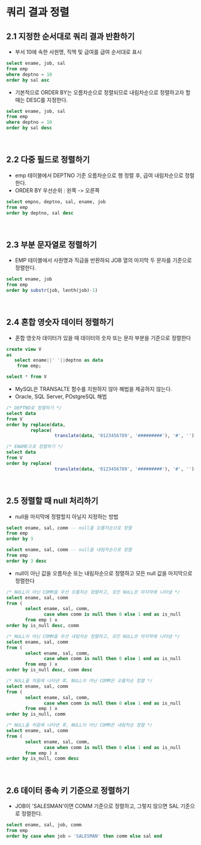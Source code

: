# 쿼리 결과 정렬

## 2.1 지정한 순서대로 쿼리 결과 반환하기
- 부서 10에 속한 사원명, 직책 및 급여를 급여 순서대로 표시
```sql
select ename, job, sal
from emp
where deptno = 10
order by sal asc
```
- 기본적으로 ORDER BY는 오름차순으로 정렬되므로 내림차순으로 정렬하고자 할 때는 DESC를 지정한다.
```sql
select ename, job, sal
from emp
where deptno = 10
order by sal desc
```
<br>

## 2.2 다중 필드로 정렬하기
- emp 테이블에서 DEPTNO 기준 오름차순으로 행 정렬 후, 급여 내림차순으로 정렬한다.
- ORDER BY 우선순위 : 왼쪽 -> 오른쪽
```sql
select empno, deptno, sal, ename, job
from emp
order by deptno, sal desc
```
<br>

## 2.3 부분 문자열로 정렬하기
- EMP 테이블에서 사원명과 직급을 반환하되 JOB 열의 마지막 두 문자를 기준으로 정렬한다.
```sql
select ename, job
from emp
order by substr(job, lenth(job)-1)
```

<br>

## 2.4 혼합 영숫자 데이터 정렬하기
- 혼합 영숫자 데이터가 있을 때 데이터의 숫자 또는 문자 부분을 기준으로 정렬한다
```sql
create view V
as
   select ename||' '||deptno as data
    from emp;

select * from V
```
- MySQL은 TRANSALTE 함수를 지원하지 않아 해법을 제공하지 않는다.
- Oracle, SQL Server, POstgreSQL 해법
```sql
/* DEPTNO로 정렬하기 */
select data
from V
order by replace(data,
         replace(
                  translate(data, '0123456789', '#########'), '#', ''). '')

/* ENAME으로 정렬하기 */
select data
from V
order by replace(
                  translate(data, '0123456789', '#########'), '#', '')
```

<br>

## 2.5 정렬할 때 null 처리하기
- null을 마지막에 정렬할지 아닐지 지정하는 방법
```sql
select ename, sal, comm -- null을 오름차순으로 정렬
from emp
order by 3

select ename, sal, comm -- null을 내림차순으로 정렬
from emp
order by 3 desc
```
- null이 아닌 값을 오름차순 또는 내림차순으로 정렬하고 모든 null 값을 마지막으로 정렬한다
```sql
/* NULL이 아닌 COMM을 우선 오름차순 정렬하고, 모든 NULL은 마지막에 나타냄 */
select ename, sal, comm
from (
       select ename, sal, comm,
              case when comm is null then 0 else 1 end as is_null
       from emp ) x
order by is_null desc, comm
```
```sql
/* NULL이 아닌 COMM을 우선 내림차순 정렬하고, 모든 NULL은 마지막에 나타냄 */
select ename, sal, comm
from (
       select ename, sal, comm,
              case when comm is null then 0 else 1 end as is_null
       from emp ) x
order by is_null desc, comm desc
```
```sql
/* NULL을 처음에 나타낸 후, NULL이 아닌 COMM은 오름차순 정렬 */
select ename, sal, comm
from (
       select ename, sal, comm,
              case when comm is null then 0 else 1 end as is_null
       from emp ) x
order by is_null, comm
```
```sql
/* NULL을 처음에 나타낸 후, NULL이 아닌 COMM은 내림차순 정렬 */
select ename, sal, comm
from (
       select ename, sal, comm,
              case when comm is null then 0 else 1 end as is_null
       from emp ) x
order by is_null, comm desc
```

<br> 

## 2.6 데이터 종속 키 기준으로 정렬하기
- JOB이 'SALESMAN'이면 COMM 기준으로 정렬하고, 그렇지 않으면 SAL 기준으로 정렬한다.
```sql
select ename, sal, job, comm
from emp
order by case when job = 'SALESMAN' then comm else sal end
```
